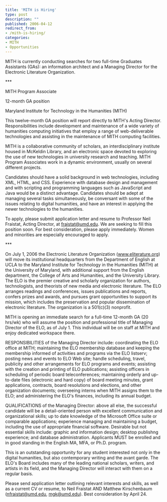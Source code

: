 ```yaml
---
title: 'MITH is Hiring'
type: post
description: ""
published: 2006-04-12
redirect_from: 
- /mith-is-hiring/
categories:
- MITH
- Opportunities
---
```

MITH is currently conducting searches for two full-time Graduates Assistants (GAs): an information architect and a Managing Director for the Electronic Literature Organization.

\*\*\*

MITH Program Associate

12-month GA position

Maryland Institute for Technology in the Humanities (MITH)

This twelve-month GA position will report directly to MITH's Acting Director. Responsibilities include development and maintenance of a wide variety of humanities computing initiatives that employ a range of web-deliverable technologies and assisting in the maintenance of MITH computing facilities.

MITH is a collaborative community of scholars, an interdisciplinary institute housed in McKeldin Library, and an electronic space devoted to exploring the use of new technologies in university research and teaching. MITH Program Associates work in a dynamic environment, usually on several different projects.

Candidates should have a solid background in web technologies, including XML, HTML, and CSS. Experience with database design and management and with scripting and programming languages such as JavaScript and Java would be a distinct advantage. Candidates should be adept at managing several tasks simultaneously, be conversant with some of the issues relating to digital humanities, and have an interest in applying the newer technologies to the humanities.

To apply, please submit application letter and resume to Professor Neil Fraistat, Acting Director, at fraistat@umd.edu. We are seeking to fill this position soon. For best consideration, please apply immediately. Women and minorities are especially encouraged to apply.

\*\*\*

On July 1, 2006 the Electronic Literature Organization (www.eliterature.org) will move its institutional headquarters from the Department of English at UCLA to the Maryland Institute for Technology in the Humanities (MITH) at the University of Maryland, with additional support from the English department, the College of Arts and Humanities, and the University Library. The ELO is the premier creative and scholarly organization for authors, technologists, and theorists of new media and electronic literature. The ELO arranges readings and conferences, issues publications and reports, confers prizes and awards, and pursues grant opportunities to support its mission, which includes the preservation and popular dissemination of electronic literature. The organization is a 501(c)(3) nonprofit.

MITH is opening an immediate search for a full-time 12-month GA (20 hrs/wk) who will assume the position and professional title of Managing Director of the ELO, as of July 1. This individual will be on staff at MITH and enjoy dedicated workspace there.

RESPONSIBILITIES of the Managing Director include: coordinating the ELO office at MITH; maintaining the ELO membership database and keeping the membership informed of activities and programs via the ELO listserv; posting news and events to ELO Web site; handle scheduling, travel, publicity and other arrangements for ELO programs and events; assisting with the creation and printing of ELO publications; assisting officers in scheduling of periodic board teleconferences; maintaining orderly and up-to-date files (electronic and hard copy) of board meeting minutes, grant applications, contracts, board resolutions and elections, and other organization documents; overseeing interns when MITH assigns them to the ELO; and administering the ELO's finances, including its annual budget.

QUALIFICATIONS of the Managing Director: above all else, the successful candidate will be a detail-oriented person with excellent communication and organizational skills; up to date knowledge of the Microsoft Office suite or comparable applications; experience managing and maintaining a budget, including the use of appropriate financial software. Desirable but not essential skills include: graphic and information design; desktop publishng experience; and database administration. Applicants MUST be enrolled and in good standing in the English MA, MFA, or Ph.D. program.

This is an outstanding opportunity for any student interested not only in the digital humanities, but also contemporary writing and the avant garde. The ELO's Board includes many of the leading national scholars, writers, and artists in its field, and the Managing Director will interact with them on a regular basis.

Please send application letter outlining relevant interests and skills, as well as a current CV or resume, to Neil Fraistat AND Matthew Kirschenbaum (nfraistat@umd.edu, mgk@umd.edu). Best consideration by April 24.
